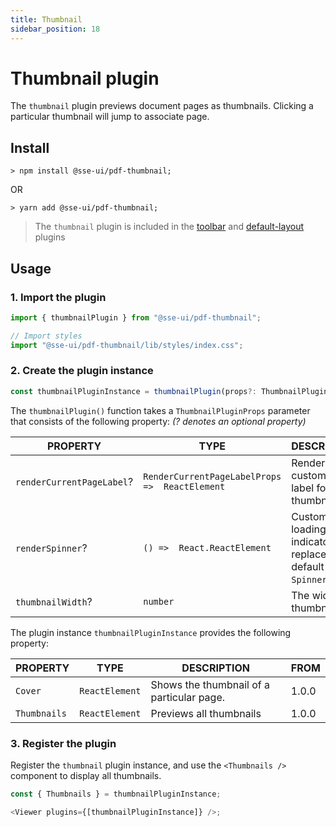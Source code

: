 ```yaml
---
title: Thumbnail
sidebar_position: 18
---
```


# Thumbnail plugin

The `thumbnail` plugin previews document pages as thumbnails. Clicking a particular thumbnail will jump to associate page.

## Install

```
> npm install @sse-ui/pdf-thumbnail;
```

OR

```
> yarn add @sse-ui/pdf-thumbnail;
```

> The `thumbnail` plugin is included in the [toolbar](/docs/sse-pdf-viewer/plugins/Toolbar) and [default-layout](/docs/sse-pdf-viewer/plugins/Default-layout) plugins

## Usage

### 1. Import the plugin

```javascript
import { thumbnailPlugin } from "@sse-ui/pdf-thumbnail";

// Import styles
import "@sse-ui/pdf-thumbnail/lib/styles/index.css";
```

### 2. Create the plugin instance

```javascript
const thumbnailPluginInstance = thumbnailPlugin(props?: ThumbnailPluginProps);
```

The `thumbnailPlugin()` function takes a `ThumbnailPluginProps` parameter that consists of the following property:
_(? denotes an optional property)_

| PROPERTY                  | TYPE                                           | DESCRIPTION                                                   | FROM  |
| ------------------------- | ---------------------------------------------- | ------------------------------------------------------------- | ----- |
| `renderCurrentPageLabel`? | `RenderCurrentPageLabelProps =>  ReactElement` | Render custom page label for each thumbnail.                  | 1.0.0 |
| `renderSpinner`?          | `() =>  React.ReactElement`                    | Custom loading indicator that replaces the default `Spinner`. | 1.0.0 |
| `thumbnailWidth`?         | `number`                                       | The width of thumbnails.                                      | 1.0.0 |

The plugin instance `thumbnailPluginInstance` provides the following property:

| PROPERTY     | TYPE           | DESCRIPTION                               | FROM  |
| ------------ | -------------- | ----------------------------------------- | ----- |
| `Cover`      | `ReactElement` | Shows the thumbnail of a particular page. | 1.0.0 |
| `Thumbnails` | `ReactElement` | Previews all thumbnails                   | 1.0.0 |

### 3. Register the plugin

Register the `thumbnail` plugin instance, and use the `<Thumbnails />` component to display all thumbnails.

```javascript
const { Thumbnails } = thumbnailPluginInstance;

<Viewer plugins={[thumbnailPluginInstance]} />;
```
